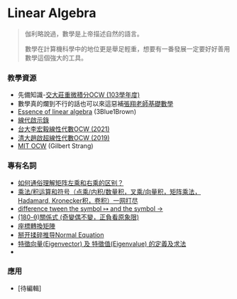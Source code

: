 # Linear Algebra

> 伽利略說過，數學是上帝描述自然的語言。 
>
>數學在計算機科學中的地位更是舉足輕重，想要有一番發展一定要好好善用數學這個強大的工具。
### 教學資源
- 先備知識-[交大莊重微積分OCW (103學年度)](https://www.youtube.com/playlist?list=PLj6E8qlqmkFtwDlDoBnbyhCfAa7JL52OG)
- 數學真的爛到不行的話也可以來這惡補[張翔老師基礎數學](https://shiangsir.wixsite.com/shiangsir/tutorialmath)
- [Essence of linear algebra](https://www.youtube.com/watch?v=fNk_zzaMoSs&list=PLZHQObOWTQDPD3MizzM2xVFitgF8hE_ab&index=1&t=1s) (3Blue1Brown) 
- [線代啟示錄](https://ccjou.wordpress.com/)
- [台大李宏毅線性代數OCW (2021)](https://speech.ee.ntu.edu.tw/~hylee/la/2021-fall.php)
- [清大趙啟超線性代數OCW (2019)](https://www.youtube.com/playlist?list=PLS0SUwlYe8cwxscGGxCUqQ78_AMJHQJ5u)
- [MIT OCW](https://www.youtube.com/playlist?list=PL4J3lLSgj0XZd7ERpoPdyZOwCMhBzrOfc)  (Gilbert Strang)

### 專有名詞
- [如何通俗理解矩阵左乘和右乘的区别？](https://www.zhihu.com/question/449981594)
- [乘法/积运算和符号（点乘/内积/数量积，叉乘/向量积，矩阵乘法，Hadamard, Kronecker积，卷积）一网打尽](https://blog.csdn.net/Forrest97/article/details/109250728)
- [ difference tween the symbol ↦ and the symbol →](https://math.stackexchange.com/a/3575632)
- [(180-θ)關係式 (奇變偶不變，正負看原象限)](https://meteor.today/article/z6SuGt)
- [座標轉換矩陣](https://ch-hsieh.blogspot.com/2015/10/blog-post_95.html?m=1)
- [掰开揉碎推导Normal Equation](https://zhuanlan.zhihu.com/p/22757336?utm_id=0)
- [特徵向量(Eigenvector) 及 特徵值(Eigenvalue) 的定義及求法](https://silverwind1982.pixnet.net/blog/post/154593170)
- 

### 應用
- [待編輯]
